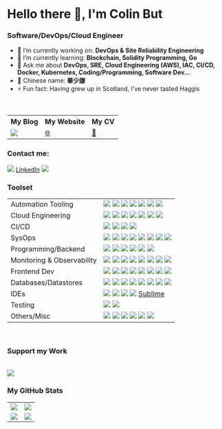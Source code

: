 # Hello there 👋, I'm Colin But

### Software/DevOps/Cloud Engineer

- 🔭 I’m currently working on: __DevOps & Site Reliability Engineering__ 
- 🌱 I’m currently learning: __Blockchain, Solidity Programming, Go__
- 💬 Ask me about __DevOps, SRE, Cloud Engineering (AWS), IAC, CI/CD, Docker, Kubernetes, Coding/Programming, Software Dev...__
- 🧧 Chinese name: __畢少謙__
- ⚡ Fun fact: Having grew up in Scotland, I've never tasted Haggis

<br/>


<table>
    <tr>
        <th>My Blog</th>
        <th>My Website</th>
        <th>My CV</th>
    </tr>
    <tr>
        <td>
            <a href="https://colin-but.medium.com/"><img src="https://www.vectorlogo.zone/logos/medium/medium-ar21.svg"/></a>
        </td>
        <td>
            <a href="https://colinbut.github.io/">🌐</a>
        </td>
        <td>
            <a href="https://colinbut.github.io/online-resume">📃</a>
        </td>
    </tr>
</table>



### Contact me:

<a href="https://twitter.com/Colin_But"><img src="https://www.vectorlogo.zone/logos/twitter/twitter-icon.svg"/></a>
<a href="https://www.linkedin.com/in/colinbut/">LinkedIn</a>
<a href="https://www.pinterest.co.uk/colinbut"><img src="https://www.vectorlogo.zone/logos/pinterest/pinterest-icon.svg"/></a>

### Toolset

<table>
    <tr>
        <td>Automation Tooling</td>
        <td>
            <a href=""><img src="https://www.vectorlogo.zone/logos/terraformio/terraformio-icon.svg"/></a>
            <a href=""><img src="https://www.vectorlogo.zone/logos/packerio/packerio-icon.svg"/></a>
            <a href=""><img src="https://www.vectorlogo.zone/logos/ansible/ansible-icon.svg"/></a>
            <a href=""><img src="https://github.com/devicons/devicon/blob/v2.13.0/icons/vagrant/vagrant-original.svg"/></a>
            <a href=""><img src="https://www.vectorlogo.zone/logos/chefio/chefio-icon.svg"/></a>
            <a href=""><img src="https://www.vectorlogo.zone/logos/jfrog/jfrog-icon.svg"/></a>
            <a href=""><img src="https://www.vectorlogo.zone/logos/nginx/nginx-icon.svg"/></a>
        </td>
    </tr>
    <tr>
        <td>Cloud Engineering</td>
        <td>
            <a href=""><img src="https://github.com/devicons/devicon/blob/v2.13.0/icons/amazonwebservices/amazonwebservices-original.svg"/></a>
            <a href=""><img src="https://www.vectorlogo.zone/logos/amazon_cloudformation/amazon_cloudformation-icon.svg"/></a>
            <a href=""><img src="https://www.vectorlogo.zone/logos/amazon_eks/amazon_eks-icon.svg"/></a>
            <a href=""><img src="https://www.vectorlogo.zone/logos/amazon_ecs/amazon_ecs-icon.svg"/></a>
            <a href=""><img src="https://www.vectorlogo.zone/logos/amazon_elasticcontainer/amazon_elasticcontainer-icon.svg"/></a>
            <a href=""><img src="https://www.vectorlogo.zone/logos/amazon_cloudwatch/amazon_cloudwatch-icon.svg"/></a>
            <a href=""><img src="https://www.vectorlogo.zone/logos/serverless/serverless-icon.svg"/></a>
            <a href=""><img src=""/></a>
            <a href=""><img src=""/></a>
        </td>
    </tr>
    <tr>
        <td>CI/CD</td>
        <td>
            <a href=""><img src="https://github.com/devicons/devicon/blob/v2.13.0/icons/jenkins/jenkins-original.svg"/></a>
            <a href=""><img src="https://github.com/devicons/devicon/blob/v2.13.0/icons/github/github-original.svg"/></a>
            <a href=""><img src="https://github.com/devicons/devicon/blob/v2.13.0/icons/circleci/circleci-plain.svg"/></a>
            <a href=""><img src="https://github.com/devicons/devicon/blob/v2.13.0/icons/travis/travis-plain.svg"/></a>
        </td>
    </tr>
    <tr>
        <td>SysOps</td>
        <td>
            <a href=""><img src="https://github.com/devicons/devicon/blob/v2.13.0/icons/docker/docker-original.svg"/></a>
            <a href=""><img src="https://github.com/devicons/devicon/blob/v2.13.0/icons/kubernetes/kubernetes-plain.svg"/></a>
            <a href=""><img src="https://github.com/devicons/devicon/blob/v2.13.0/icons/linux/linux-original.svg"/></a>
            <a href=""><img src="https://github.com/devicons/devicon/blob/v2.13.0/icons/unix/unix-original.svg"/></a>
            <a href=""><img src="https://github.com/devicons/devicon/blob/v2.13.0/icons/ubuntu/ubuntu-plain.svg"/></a>
            <a href=""><img src="https://www.vectorlogo.zone/logos/servicenow/servicenow-icon.svg"/></a>
            <a href=""><img src="https://www.vectorlogo.zone/logos/pagerduty/pagerduty-icon.svg"/></a>
            <a href=""><img src="https://github.com/devicons/devicon/blob/v2.13.0/icons/bash/bash-original.svg"/></a>
        </td>
    </tr>
    <tr>
        <td>Programming/Backend</td>
        <td>
            <a href=""><img src="https://github.com/devicons/devicon/blob/v2.13.0/icons/java/java-original.svg"/></a>
            <a href=""><img src="https://github.com/devicons/devicon/blob/v2.13.0/icons/spring/spring-original.svg"/></a>
            <a href=""><img src="https://github.com/devicons/devicon/blob/v2.13.0/icons/python/python-original.svg"/></a>
            <a href=""><img src="https://www.vectorlogo.zone/logos/kotlinlang/kotlinlang-icon.svg"/></a>
            <a href=""><img src="https://github.com/devicons/devicon/blob/v2.13.0/icons/groovy/groovy-original.svg"/></a>
            <a href=""><img src="https://www.vectorlogo.zone/logos/pocoo_flask/pocoo_flask-icon.svg"/></a>
        </td>
    </tr>
    <tr>
        <td>Monitoring & Observability</td>
        <td>
            <a href=""><img src="https://www.vectorlogo.zone/logos/splunk/splunk-icon.svg"/></a>
            <a href=""><img src="https://www.vectorlogo.zone/logos/datadoghq/datadoghq-icon.svg"/></a>
            <a href=""><img src="https://www.vectorlogo.zone/logos/elastic/elastic-icon.svg"/></a>
            <a href=""><img src="https://www.vectorlogo.zone/logos/elasticco_logstash/elasticco_logstash-icon.svg"/></a>
            <a href=""><img src="https://www.vectorlogo.zone/logos/elasticco_kibana/elasticco_kibana-icon.svg"/></a>
            <a href=""><img src="https://www.vectorlogo.zone/logos/appdynamics/appdynamics-icon.svg"/></a>
            <a href=""><img src="https://www.vectorlogo.zone/logos/prometheusio/prometheusio-icon.svg"/></a>
            <a href=""><img src="https://www.vectorlogo.zone/logos/sumologic/sumologic-icon.svg"/></a>
        </td>
    </tr>
    <tr>
        <td>Frontend Dev</td>
        <td>
            <a href=""><img src="https://github.com/devicons/devicon/blob/v2.13.0/icons/javascript/javascript-original.svg"/></a>
            <a href=""><img src="https://github.com/devicons/devicon/blob/v2.13.0/icons/react/react-original.svg"/></a>
            <a href=""><img src="https://github.com/devicons/devicon/blob/v2.13.0/icons/redux/redux-original.svg"/></a>
            <a href=""><img src="https://www.vectorlogo.zone/logos/yeoman/yeoman-icon.svg"/></a>
            <a href=""><img src="https://www.vectorlogo.zone/logos/npmjs/npmjs-icon.svg"/></a>
            <a href=""><img src="https://github.com/devicons/devicon/blob/v2.13.0/icons/jest/jest-plain.svg"/></a>
            <a href=""><img src="https://github.com/devicons/devicon/blob/v2.13.0/icons/webpack/webpack-original.svg"/></a>
            <a href=""><img src="https://www.vectorlogo.zone/logos/sass-lang/sass-lang-icon.svg"/></a>
        </td>
    </tr>
    <tr>
        <td>Databases/Datastores</td>
        <td>
            <a href=""><img src="https://github.com/devicons/devicon/blob/v2.13.0/icons/mongodb/mongodb-original.svg"/></a>
            <a href=""><img src="https://github.com/devicons/devicon/blob/v2.13.0/icons/mysql/mysql-original.svg"/></a>
            <a href=""><img src="https://github.com/devicons/devicon/blob/v2.13.0/icons/redis/redis-original.svg"/></a>
            <a href=""><img src="https://github.com/devicons/devicon/blob/v2.13.0/icons/oracle/oracle-original.svg"/></a>
            <a href=""><img src="https://www.vectorlogo.zone/logos/apache_cassandra/apache_cassandra-icon.svg"/></a>
            <a href=""><img src="https://github.com/devicons/devicon/blob/v2.13.0/icons/postgresql/postgresql-original.svg"/></a>
            <a href=""><img src="https://github.com/devicons/devicon/blob/v2.13.0/icons/neo4j/neo4j-original.svg"/></a>
            <a href=""><img src="https://www.vectorlogo.zone/logos/snowflake/snowflake-icon.svg"/></a>
        </td>
    </tr>
    <tr>
        <td>IDEs</td>
        <td>
            <a href=""><img src="https://github.com/devicons/devicon/blob/v2.13.0/icons/vscode/vscode-original.svg"/></a>
            <a href=""><img src="https://github.com/devicons/devicon/blob/v2.13.0/icons/pycharm/pycharm-original.svg"/></a>
            <a href=""><img src="https://github.com/devicons/devicon/blob/v2.13.0/icons/intellij/intellij-original.svg"/></a>
            <a href=""><img src="https://github.com/devicons/devicon/blob/v2.13.0/icons/atom/atom-original.svg"/></a>
            <a href=""><img src=""/>Sublime</a>
        </td>
    </tr>
    <tr>
        <td>Testing</td>
        <td>
            <a href=""><img src="https://github.com/devicons/devicon/blob/v2.13.0/icons/cucumber/cucumber-plain.svg"/></a>
            <a href=""><img src="https://www.vectorlogo.zone/logos/philadelphiapact/philadelphiapact-icon.svg"/></a>
            <a href=""><img src=""/></a>
            <a href=""><img src=""/></a>
            <a href=""><img src=""/></a>
        </td>
    </tr>
    <tr>
        <td>Others/Misc</td>
        <td>
            <a href=""><img src="https://github.com/devicons/devicon/blob/v2.13.0/icons/gradle/gradle-plain.svg"/></a>
            <a href=""><img src="https://github.com/devicons/devicon/blob/v2.13.0/icons/gitlab/gitlab-original.svg"/></a>
            <a href=""><img src="https://github.com/devicons/devicon/blob/v2.13.0/icons/git/git-original.svg"/></a>
            <a href=""><img src="https://www.vectorlogo.zone/logos/getpostman/getpostman-icon.svg"/></a>
            <a href=""><img src="https://github.com/devicons/devicon/blob/v2.13.0/icons/apachekafka/apachekafka-original.svg"/></a>
            <a href=""><img src="https://github.com/devicons/devicon/blob/v2.13.0/icons/tomcat/tomcat-original.svg"/></a>
            <a href=""><img src=""/></a>
        </td>
    </tr>
</table>


<br/>

### Support my Work
<br/>
<a href="https://www.buymeacoffee.com/colinbut"><img src="https://www.vectorlogo.zone/logos/buymeacoffee/buymeacoffee-official.svg"/></a>


<br />

### My GitHub Stats

<table>
    <tr>
        <td>
            <img src="https://github-profile-trophy.vercel.app/?username=colinbut&row=3&column=4&no-bg=true"/>
        </td>
        <td>
            <img src="https://github-readme-streak-stats.herokuapp.com/?user=colinbut"/>
        </td> 
    </tr>
    <tr>
        <td>
            <img src="https://github-readme-stats.vercel.app/api?username=colinbut&count_private=true&show_icons=true&theme=tokyonight"/>
        </td>
        <td>
            <img src="https://github-readme-stats.vercel.app/api/top-langs/?username=colinbut&langs_count=10&layout=compact&hide=php,scss,css,html,batchfile,gherkin,freemarker,xslt,tsql,ruby"/>
        </td>
    </tr>
</table>




<!--
**colinbut/colinbut** is a ✨ _special_ ✨ repository because its `README.md` (this file) appears on your GitHub profile.

Here are some ideas to get you started:

- 🔭 I’m currently working on ...
- 🌱 I’m currently learning ...
- 👯 I’m looking to collaborate on ...
- 🤔 I’m looking for help with ...
- 💬 Ask me about ...
- 📫 How to reach me: ...
- 😄 Pronouns: ...
- ⚡ Fun fact: ...
-->
